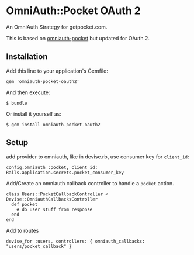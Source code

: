 # OmniAuth::Pocket OAuth 2

An OmniAuth Strategy for getpocket.com.

This is based on [omniauth-pocket](https://github.com/leppert/omniauth-pocket)
but updated for OAuth 2.

## Installation

Add this line to your application's Gemfile:

    gem 'omniauth-pocket-oauth2'

And then execute:

    $ bundle

Or install it yourself as:

    $ gem install omniauth-pocket-oauth2

## Setup

add provider to omniauth, like in devise.rb, use consumer key for `client_id`:
```
config.omniauth :pocket, client_id: Rails.application.secrets.pocket_consumer_key
````

Add/Create an omniauth callback controller to handle a `pocket` action.
```
class Users::PocketCallbackController < Devise::OmniauthCallbacksController
  def pocket
    # do user stuff from response
  end
end
```


Add to routes
```
devise_for :users, controllers: { omniauth_callbacks: "users/pocket_callback" }
```

